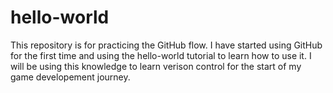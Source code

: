 # hello-world
This repository is for practicing the GitHub flow.
I have started using GitHub for the first time and using the hello-world tutorial to learn how to use it.
I will be using this knowledge to learn verison control for the start of my game developement journey.
